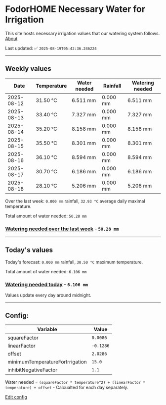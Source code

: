 # FodorHOME Necessary Water for Irrigation

This site hosts necessary irrigation values that our watering system follows. [About](https://github.com/redyau/irrigation)

Last updated: ✅ `2025-08-19T05:42:36.246224`

---

## Weekly values

| Date | Temperature | Water needed | Rainfall | Watering needed |
|-----|-----|-----|-----|-----|
| 2025-08-12 | 31.50 °C | 6.511 mm | 0.000 mm | 6.511 mm |
| 2025-08-13 | 33.40 °C | 7.327 mm | 0.000 mm | 7.327 mm |
| 2025-08-14 | 35.20 °C | 8.158 mm | 0.000 mm | 8.158 mm |
| 2025-08-15 | 35.50 °C | 8.301 mm | 0.000 mm | 8.301 mm |
| 2025-08-16 | 36.10 °C | 8.594 mm | 0.000 mm | 8.594 mm |
| 2025-08-17 | 30.70 °C | 6.186 mm | 0.000 mm | 6.186 mm |
| 2025-08-18 | 28.10 °C | 5.206 mm | 0.000 mm | 5.206 mm |


Over the last week: `0.000 mm` rainfall, `32.93 °C` average daily maximal temperature.

Total amount of water needed: `50.28 mm`

### [Watering needed over the last week](lastweek.txt) - `50.28 mm`

---

## Today's values

Today's forecast: `0.000 mm` rainfall, `30.50 °C` maximum temperature.

Total amount of water needed: `6.106 mm`

### [Watering needed today](today.txt) - `6.106 mm`

Values update every day around midnight.

---

## Config:

| Variable | Value |
|-----|-----|
| squareFactor | `0.0086` |
| linearFactor | `-0.1286` |
| offset | `2.0286` |
| minimumTemperatureForIrrigation | `15.0` |
| inhibitNegativeFactor | `1.1` |

Water needed = `(squareFactor * temperature^2) + (linearFactor * temperature) + offset` - Calcualted for each day separately.

[Edit config](https://github.com/RedyAu/irrigation/edit/main/config.json)
